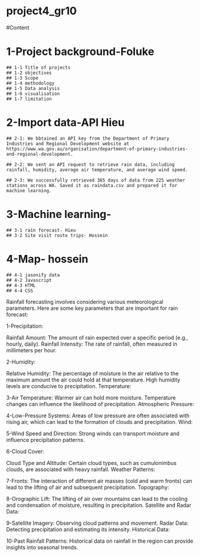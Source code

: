 # project4_gr10
#Content
# 1-Project background-Foluke
	## 1-1 Title of projects
	## 1-2 objectives
	## 1-3 Scope
	## 1-4 methodology
	## 1-5 Data analysis
	## 1-6 visualisation
	## 1-7 limitation

# 2-Import data-API Hieu
	## 2-1: We bbtained an API key from the Department of Primary Industries and Regional Development website at https://www.wa.gov.au/organisation/department-of-primary-industries-and-regional-development.

	## 2-2: We sent an API request to retrieve rain data, including rainfall, humidity, average air temperature, and average wind speed.

	## 2-3: We successfully retrieved 365 days of data from 225 weather stations across WA. Saved it as raindata.csv and prepared it for machine learning.

# 3-Machine learning- 
	## 3-1 rain forecast- Hieu
	## 3-2 Site visit route trips- Hossein
# 4-Map- hossein
	## 4-1 jasonify data
	## 4-2 Javascript
	## 4-3 HTML
	## 4-4 CSS



Rainfall forecasting involves considering various meteorological parameters. Here are some key parameters that are important for rain forecast:

1-Precipitation:

Rainfall Amount: The amount of rain expected over a specific period (e.g., hourly, daily).
Rainfall Intensity: The rate of rainfall, often measured in millimeters per hour.

2-Humidity:

Relative Humidity: The percentage of moisture in the air relative to the maximum amount the air could hold at that temperature. High humidity levels are conducive to precipitation.
Temperature:

3-Air Temperature: 
Warmer air can hold more moisture. Temperature changes can influence the likelihood of precipitation.
Atmospheric Pressure:

4-Low-Pressure Systems: Areas of low pressure are often associated with rising air, which can lead to the formation of clouds and precipitation.
Wind:

5-Wind Speed and Direction: 
Strong winds can transport moisture and influence precipitation patterns.

6-Cloud Cover:

Cloud Type and Altitude: Certain cloud types, such as cumulonimbus clouds, are associated with heavy rainfall.
Weather Patterns:

7-Fronts: 
The interaction of different air masses (cold and warm fronts) can lead to the lifting of air and subsequent precipitation.
Topography:

8-Orographic Lift: 
The lifting of air over mountains can lead to the cooling and condensation of moisture, resulting in precipitation.
Satellite and Radar Data:

9-Satellite Imagery: 
Observing cloud patterns and movement.
Radar Data: Detecting precipitation and estimating its intensity.
Historical Data:

10-Past Rainfall Patterns: 
Historical data on rainfall in the region can provide insights into seasonal trends.
 
